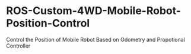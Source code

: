 # ROS-Custom-4WD-Mobile-Robot-Position-Control

Control the Position of Mobile Robot Based on Odometry and Propotional Controller
